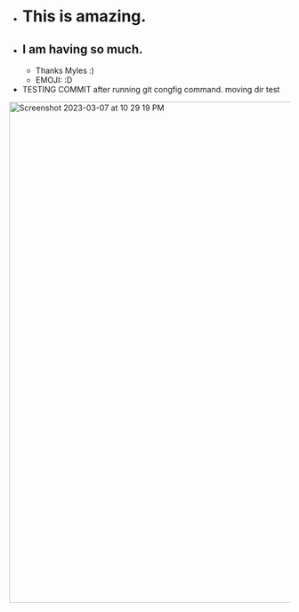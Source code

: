 - # This is amazing.
- ## I am having so much.
	- Thanks Myles :)
	- EMOJI: :D
- TESTING COMMIT after running git congfig command.
moving dir test
<img width="901" alt="Screenshot 2023-03-07 at 10 29 19 PM" src="https://user-images.githubusercontent.com/124072294/223612453-2ccc3339-d1a8-423b-afca-b1cae1040be9.png">
